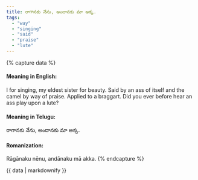 ```yaml
---
title: రాగానకు నేను, అందానకు మా అక్క.
tags:
  - "way"
  - "singing"
  - "said"
  - "praise"
  - "lute"
---
```


{% capture data %}
#### Meaning in English:
I for singing, my eldest sister for beauty.
Said by an ass of itself and the camel by way of praise.
Applied to a braggart.
Did you ever before hear an ass play upon a lute?

#### Meaning in Telugu:
రాగానకు నేను, అందానకు మా అక్క.

#### Romanization:
Rāgānaku nēnu, andānaku mā akka.
{% endcapture %}

{{ data | markdownify }}

